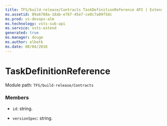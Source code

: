 ```yaml
---
title: TFS/build-release/Contracts TaskDefinitionReference API | Extensions for Visual Studio Team Services
ms.assetid: 89a6788a-18ab-e767-45e7-ce0c7a09f5dc
ms.prod: vs-devops-alm
ms.technology: vsts-sub-api
ms.service: vsts-extend
generated: true
ms.manager: douge
ms.author: elbatk
ms.date: 08/04/2016
---
```


# TaskDefinitionReference

Module path: `TFS/build-release/Contracts`


### Members

* `id`: string. 

* `versionSpec`: string. 

